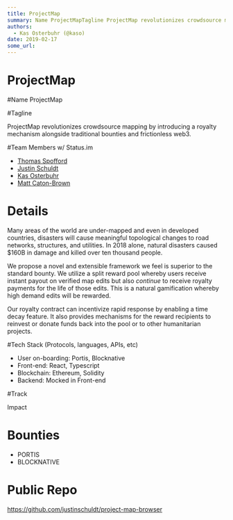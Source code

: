 ```yaml
---
title: ProjectMap
summary: Name ProjectMapTagline ProjectMap revolutionizes crowdsource mapping by introducing a royalty mechanism alongside traditional bounties and frictionless web3.Team Members w/ Status.im Thomas Spofford Justin Schuldt Kas Osterbuhr Matt Caton-Brown Details Many areas of the world are under-mapped and even in developed countries, disasters will cause meaningful topological changes to road networks, structures, and utilities. In 2018 alone, natural disasters caused $160B in damage and killed over ten
authors:
  - Kas Osterbuhr (@kaso)
date: 2019-02-17
some_url: 
---
```


# ProjectMap


#Name
ProjectMap


#Tagline

ProjectMap revolutionizes crowdsource mapping by introducing a royalty mechanism alongside traditional bounties and frictionless web3.

#Team Members w/ Status.im
- [Thomas Spofford](https://get.status.im/user/0x04e19096d054eb373fe1bac6aa29c6283b4c5340518402df83d25c2f9e24cdd616ae6ff68a5c4af6cfca613c8f6d3679a9a25423a01dd8ca22528e9286b451a425)
- [Justin Schuldt](https://get.status.im/user/0x04d426751cedf7dc406ed7f8838663610683d668a80fad4bc65a2b432dc9d18a777e2894c0ccd3f96ae83fa6217731cfdf5c7062b65babf0b84b0b70bdd8a38391)
- [Kas Osterbuhr](https://get.status.im/user/0x04e53d47f6a426fbae9cab53b1270bd0b07071cfa4903bfaf01aaef3397fdb5968130ab0671b0b38d72922abc75bb234ea39f63ced37279be2dfa00dd2082f4361)
- [Matt Caton-Brown](https://get.status.im/user/0x04489f1ec952e2b667e828723efe9e63d2958aaa1d2b179607baeac8c60b1c2a14c8f16e011493f074fe8af1c8378382f27c0c5be2cd12f257a6c6e430064f1716)

# Details
Many areas of the world are under-mapped and even in developed countries, disasters will cause meaningful topological changes to road networks, structures, and utilities. In 2018 alone, natural disasters caused $160B in damage and killed over ten thousand people.

We propose a novel and extensible framework we feel is superior to the standard bounty. We utilize a split reward pool whereby users receive instant payout on verified map edits but also *continue* to receive royalty payments for the life of those edits. This is a natural gamification whereby high demand edits will be rewarded.

Our royalty contract can incentivize rapid response by enabling a time decay feature. It also provides mechanisms for the reward recipients to reinvest or donate funds back into the pool or to other humanitarian projects.

#Tech Stack (Protocols, languages, APIs, etc)

- User on-boarding: Portis, Blocknative
- Front-end: React, Typescript
- Blockchain: Ethereum, Solidity
- Backend: Mocked in Front-end

#Track

Impact


# Bounties

- PORTIS
- BLOCKNATIVE

# Public Repo

https://github.com/justinschuldt/project-map-browser



